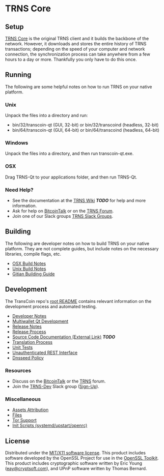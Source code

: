 TRNS Core
=====================

Setup
---------------------
[TRNS Core](http://transcoin.org/wallet) is the original TRNS client and it builds the backbone of the network. However, it downloads and stores the entire history of TRNS transactions; depending on the speed of your computer and network connection, the synchronization process can take anywhere from a few hours to a day or more. Thankfully you only have to do this once.

Running
---------------------
The following are some helpful notes on how to run TRNS on your native platform.

### Unix

Unpack the files into a directory and run:

- bin/32/transcoin-qt (GUI, 32-bit) or bin/32/transcoind (headless, 32-bit)
- bin/64/transcoin-qt (GUI, 64-bit) or bin/64/transcoind (headless, 64-bit)

### Windows

Unpack the files into a directory, and then run transcoin-qt.exe.

### OSX

Drag TRNS-Qt to your applications folder, and then run TRNS-Qt.

### Need Help?

* See the documentation at the [TRNS Wiki](https://en.bitcoin.it/wiki/Main_Page) ***TODO***
for help and more information.
* Ask for help on [BitcoinTalk](https://bitcointalk.org/index.php?topic=1262920.0) or on the [TRNS Forum](http://forum.transcoin.org/).
* Join one of our Slack groups [TRNS Slack Groups](https://transcoin.org/slack-logins/).

Building
---------------------
The following are developer notes on how to build TRNS on your native platform. They are not complete guides, but include notes on the necessary libraries, compile flags, etc.

- [OSX Build Notes](build-osx.md)
- [Unix Build Notes](build-unix.md)
- [Gitian Building Guide](gitian-building.md)

Development
---------------------
The TransCoin repo's [root README](https://github.com/TRNS-Project/TRNS/blob/master/README.md) contains relevant information on the development process and automated testing.

- [Developer Notes](developer-notes.md)
- [Multiwallet Qt Development](multiwallet-qt.md)
- [Release Notes](release-notes.md)
- [Release Process](release-process.md)
- [Source Code Documentation (External Link)](https://dev.visucore.com/bitcoin/doxygen/) ***TODO***
- [Translation Process](translation_process.md)
- [Unit Tests](unit-tests.md)
- [Unauthenticated REST Interface](REST-interface.md)
- [Dnsseed Policy](dnsseed-policy.md)

### Resources

* Discuss on the [BitcoinTalk](https://bitcointalk.org/index.php?topic=1262920.0) or the [TRNS](http://forum.transcoin.org/) forum.
* Join the [TRNS-Dev](https://transcoin-dev.slack.com/) Slack group ([Sign-Up](https://transcoin-dev.herokuapp.com/)).

### Miscellaneous
- [Assets Attribution](assets-attribution.md)
- [Files](files.md)
- [Tor Support](tor.md)
- [Init Scripts (systemd/upstart/openrc)](init.md)

License
---------------------
Distributed under the [MIT/X11 software license](http://www.opensource.org/licenses/mit-license.php).
This product includes software developed by the OpenSSL Project for use in the [OpenSSL Toolkit](https://www.openssl.org/). This product includes
cryptographic software written by Eric Young ([eay@cryptsoft.com](mailto:eay@cryptsoft.com)), and UPnP software written by Thomas Bernard.
